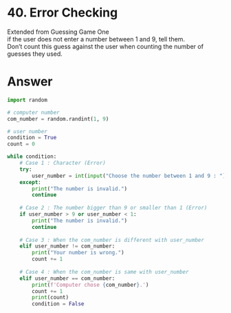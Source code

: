 # 40. Error Checking

Extended from Guessing Game One   
if the user does not enter a number between 1 and 9, tell them.    
Don’t count this guess against the user when counting the number of guesses they used.    

# Answer

```python
import random

# computer number
com_number = random.randint(1, 9)

# user number
condition = True
count = 0

while condition:
    # Case 1 : Character (Error)
    try:
        user_number = int(input("Choose the number between 1 and 9 : "))
    except:
        print("The number is invalid.")
        continue
    
    # Case 2 : The number bigger than 9 or smaller than 1 (Error)
    if user_number > 9 or user_number < 1:
        print("The number is invalid.")
        continue
    
    # Case 3 : When the com_number is different with user_number
    elif user_number != com_number:
        print("Your number is wrong.")
        count += 1
    
    # Case 4 : When the com_number is same with user_number
    elif user_number == com_number:
        print(f'Computer chose {com_number}.')
        count += 1
        print(count)
        condition = False
```
